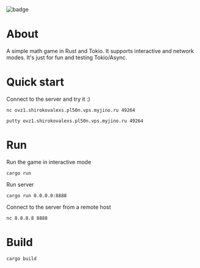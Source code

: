 ![badge](https://github.com/alexs-sh/rumaga/actions/workflows/build.yml/badge.svg)

# About
A simple math game in Rust and Tokio. It supports interactive and network modes. It's just for fun and testing Tokio/Async.

# Quick start
Connect to the server and try it :)

```
nc ovz1.shirokovalexs.pl50n.vps.myjino.ru 49264
```

```
putty ovz1.shirokovalexs.pl50n.vps.myjino.ru 49264
```


# Run

Run the game in interactive mode

```
cargo run
```


Run server

```
cargo run 0.0.0.0:8888
```

Connect to the server from a remote host

```
nc 8.8.8.8 8888
```



# Build

```
cargo build
```
